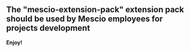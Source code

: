 ## The "mescio-extension-pack" extension pack should be used by Mescio employees for projects development

**Enjoy!**
